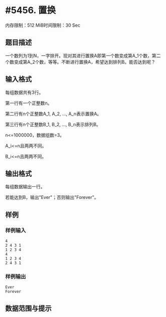 # #5456. 置换

内存限制：512 MiB时间限制：30 Sec

## 题目描述

一个数列为1到N，一字排开。现对其进行置换A即第一个数变成第A_1个数，第二个数变成第A_2个数，等等。不断进行置换A，希望达到排列B。能否达到呢？

## 输入格式

每组数据共有3行。

第一行有一个正整数n。

第二行有n个正整数A_1, A_2, ..., A_n表示置换A。

第三行有n个正整数B_1, B_2, ..., B_n表示排列B。

n<=1000000，数据组数=3。

A_i<=n且两两不同。

B_i<=n且两两不同。

## 输出格式

每组数据输出一行。

若能达到B，输出"Ever"；否则输出"Forever"。

## 样例

### 样例输入

    
    4
    2 4 3 1
    1 2 3 4
    4
    1 2 3 4
    2 4 3 1
    

### 样例输出

    
    Ever
    Forever
    

## 数据范围与提示
